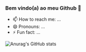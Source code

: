 ### Bem vindo(a) ao meu Github 👋


- 📫 How to reach me: ...
- 😄 Pronouns: ...
- ⚡ Fun fact: ...

![Anurag's GitHub stats](https://github-readme-stats.vercel.app/api?username=Harrison1033&theme=transparent&show_icons=true)
